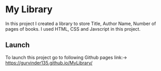 
# My Library

In this project I created a library to store Title, Author Name, Number of pages of books. I used HTML, CSS and Javscript in this project.


## Launch
To launch this project go to following Github pages link:-> https://gurvinder135.github.io/MyLibrary/
  